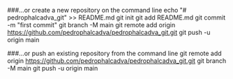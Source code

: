 ###…or create a new repository on the command line
echo "# pedrophalcadva_git" >> README.md
git init
git add README.md
git commit -m "first commit"
git branch -M main
git remote add origin https://github.com/pedrophalcadva/pedrophalcadva_git.git
git push -u origin main

###…or push an existing repository from the command line
git remote add origin https://github.com/pedrophalcadva/pedrophalcadva_git.git
git branch -M main
git push -u origin main

